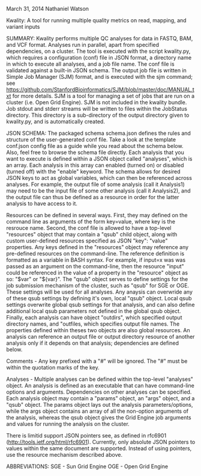 March 31, 2014
Nathaniel Watson

Kwality: A tool for running multiple quality metrics on read, mapping, and
variant inputs


SUMMARY: 
Kwality performs multiple QC analyses for data in FASTQ, BAM, and VCF format. Analyses run in parallel, apart from specified dependencies, on a cluster.  The tool is executed with the script kwality.py, which requires a configuration (conf) file in JSON format, a directory name in which to execute all analyses, and a job file name.  The conf file is validated against a built-in JSON schema. The output job file is written in Simple Job Manager (SJM) format, and is executed with the sjm command; see https://github.com/StanfordBioinformatics/SJM/blob/master/doc/MANUAL.txt for more details.  SJM is a tool for managing a set of jobs that are run on a cluster (i.e. Open Grid Engine). SJM is not included in the kwality bundle. Job stdout and stderr streams will be written to files within the JobStatus directory. This directory is a sub-directory of the output directory given to kwality.py, and is automatically created.

JSON SCHEMA:
The packaged schema schema.json defines the rules and structure of the
user-generated conf file. Take a look at the template conf.json config file as a guide while you read about the schema below.  Also, feel free to browse the schema file directly. Each analysis that you want to execute is defined within a JSON object called "analyses", which is an array.  Each analysis in this array can enabled (turned on) or disabled (turned off) with the "enable" keyword.  The schema allows for desired JSON keys to act as global variables, which can then be referenced across analyses.  For example, the output file of some analysis (call it Analysis1) may need to be the input file of some other analysis (call it Analysis2), and the output file can thus be defined as a resource in order for the latter analysis to have access to it. 

Resources can be defined in several ways. First, they may defined on the command line as arguments of the form key=value, where key is the resrouce name. Second, the conf file is allowed to have a top-level "resources" object that may contain a "qsub" child object, along with custom user-defined resources specified as JSON "key": "value" properties. Any keys defined in the "resources" object may reference any pre-defined resources on the command-line. The reference definition is formatted as a variable in BASH syntax.  For example, if input=x was was passed as an argument on the command-line, then the resource "input" could be referenced in the value of a property in the "resource" object as so: "$var" or "${var}". The "qsub" object serves to define settings for the job submission mechanism of the cluster, such as "qsub" for SGE or OGE.  These settings will be used for all analyses. Any anaysis can overwride any of these qsub settings by defining it's own, local "qsub" object. Local qsub settings overwrite global qsub settings for that analysis, and can also define additional local qsub parameters not defined in the global qsub object.
Finally, each analysis can have object "outdirs", which specified output directory names, and "outfiles, which specifies output file names. The properties defined within theses two objects are also global resources. An analysis can reference an output file or output directory resource of another analysis only if it depends on that analysis; dependencies are defined below.


Comments - Any key prefixed with a "#" will be ignored.  The "#" must be within the quotation marks of the key.

Analyses - Multiple analyses can be defined within the top-level "analyses"
object.  An analysis is defined as an executable that can have command-line options and
arguments. Dependencies on other analyses can be specified. Each analysis object may contain a
"params" object, an "args" object, and a "qsub" object.  The params object
lays out the analysis parameters/options, while the args object contains an array of all the non-option arguments of the analysis, 
whereas the qsub object gives the Grid Engine job arguments and values for running the analysis on the cluster.

There is limitid support JSON pointers see, as defined in rfc6901 (http://tools.ietf.org/html/rfc6901). Currently, only absolute JSON pointers to values within the same document are supported. Instead of using pointers, use the resource mechanism described above.


ABBREVIATIONS:
SGE - Sun Grid Engine
OGE - Open Grid Engine

